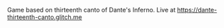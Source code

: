 Game based on thirteenth canto of Dante's Inferno. Live at https://dante-thirteenth-canto.glitch.me
